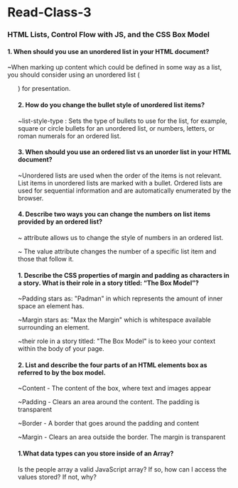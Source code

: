 # Read-Class-3

### HTML Lists, Control Flow with JS, and the CSS Box Model

 #### 1. When should you use an unordered list in your HTML document?
 
 ~When marking up content which could be defined in some way as a list, you should consider using an unordered list ( <ul> ) for presentation.
  
#### 2. How do you change the bullet style of unordered list items?
  
  ~list-style-type : Sets the type of bullets to use for the list, for example, square or circle bullets for an unordered list, or numbers, letters, or roman numerals for an ordered list.
  
#### 3. When should you use an ordered list vs an unorder list in your HTML document?
  
  ~Unordered lists are used when the order of the items is not relevant. List items in unordered lists are marked with a bullet. Ordered lists are used for sequential information and are automatically enumerated by the browser.
  
#### 4. Describe two ways you can change the numbers on list items provided by an ordered list?
  
  ~ attribute allows us to change the style of numbers in an ordered list.
  
  ~ The value attribute changes the number of a specific list item and those that follow it.
  
#### 1. Describe the CSS properties of margin and padding as characters in a story. What is their role in a story titled: “The Box Model”?
  
 ~Padding stars as: "Padman" in which represents the amount of inner space an element has.
  
  ~Margin stars as: "Max the Margin" which is whitespace available surrounding an element.
  
  ~their role in a story titled: "The Box Model" is to keeo your context within the body of your page.
  
#### 2. List and describe the four parts of an HTML elements box as referred to by the box model.
  
  ~Content - The content of the box, where text and images appear

   ~Padding - Clears an area around the content. The padding is transparent
  
   ~Border - A border that goes around the padding and content
  
   ~Margin - Clears an area outside the border. The margin is transparent

#### 1.What data types can you store inside of an Array?
Is the people array a valid JavaScript array? If so, how can I access the values stored? If not, why?
